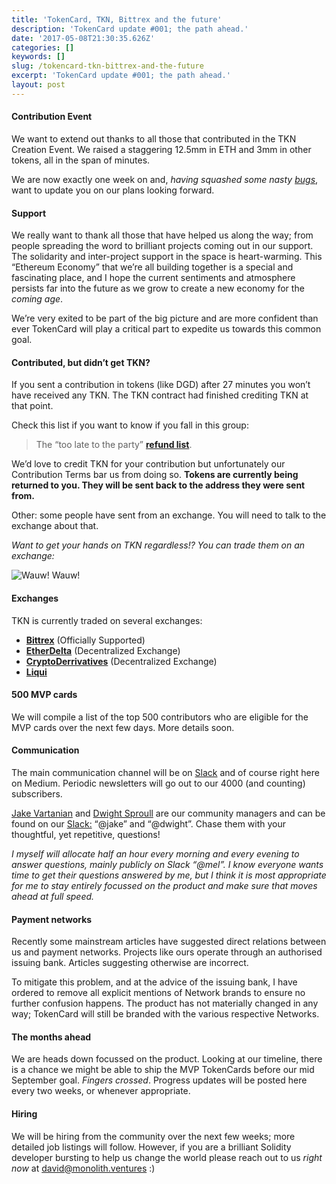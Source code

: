 ```yaml
---
title: 'TokenCard, TKN, Bittrex and the future'
description: 'TokenCard update #001; the path ahead.'
date: '2017-05-08T21:30:35.626Z'
categories: []
keywords: []
slug: /tokencard-tkn-bittrex-and-the-future
excerpt: 'TokenCard update #001; the path ahead.'
layout: post
---
```


#### Contribution Event

We want to extend out thanks to all those that contributed in the TKN Creation Event. We raised a staggering 12.5mm in ETH and 3mm in other tokens, all in the span of minutes.

We are now exactly one week on and, _having squashed some nasty_ [_bugs_](http://vessenes.com/tokencard-tech-roundup-and-erc20-crediting/), want to update you on our plans looking forward.

#### Support

We really want to thank all those that have helped us along the way; from people spreading the word to brilliant projects coming out in our support. The solidarity and inter-project support in the space is heart-warming. This “Ethereum Economy” that we’re all building together is a special and fascinating place, and I hope the current sentiments and atmosphere persists far into the future as we grow to create a new economy for the _coming age_.

We’re very exited to be part of the big picture and are more confident than ever TokenCard will play a critical part to expedite us towards this common goal.

#### Contributed, but didn’t get TKN?

If you sent a contribution in tokens (like DGD) after 27 minutes you won’t have received any TKN. The TKN contract had finished crediting TKN at that point.

Check this list if you want to know if you fall in this group:

> The “too late to the party”  [**refund list**](https://gist.github.com/vessenes/8d784cc28f738d98d707cb3a58ff7a1f).

We’d love to credit TKN for your contribution but unfortunately our Contribution Terms bar us from doing so. **Tokens are currently being returned to you. They will be sent back to the address they were sent from.**

Other: some people have sent from an exchange. You will need to talk to the exchange about that.

_Want to get your hands on TKN regardless!? You can trade them on an exchange:_

![Wauw!](images/1__9NexioDoWykByyi__uz6khA.png)
Wauw!

#### Exchanges

TKN is currently traded on several exchanges:

*   [**Bittrex**](https://bittrex.com/Market/Index?MarketName=BTC-TKN)  (Officially Supported)
*   [**EtherDelta**](https://etherdelta.github.io/#TKN-ETH)  (Decentralized Exchange)
*   [**CryptoDerrivatives**](https://cryptoderivatives.market/token/TKN)  (Decentralized Exchange)
*   [**Liqui**](https://liqui.io/#/exchange/TKN_ETH)

#### 500 MVP cards

We will compile a list of the top 500 contributors who are eligible for the MVP cards over the next few days. More details soon.

#### Communication

The main communication channel will be on [Slack](https://tokencard-team.herokuapp.com/) and of course right here on Medium. Periodic newsletters will go out to our 4000 (and counting) subscribers.

[Jake Vartanian](https://twitter.com/jakevartanian) and [Dwight Sproull](https://twitter.com/dwightsproull) are our community managers and can be found on our [Slack:](https://tokencard-team.herokuapp.com/) “@jake” and “@dwight”. Chase them with your thoughtful, yet repetitive, questions!

_I myself will allocate half an hour every morning and every evening to answer questions, mainly publicly on Slack “@mel”. I know everyone wants time to get their questions answered by me, but I think it is most appropriate for me to stay entirely focussed on the product and make sure that moves ahead at full speed._

#### Payment networks

Recently some mainstream articles have suggested direct relations between us and payment networks. Projects like ours operate through an authorised issuing bank. Articles suggesting otherwise are incorrect.

To mitigate this problem, and at the advice of the issuing bank, I have ordered to remove all explicit mentions of Network brands to ensure no further confusion happens. The product has not materially changed in any way; TokenCard will still be branded with the various respective Networks.

#### **The months ahead**

We are heads down focussed on the product. Looking at our timeline, there is a chance we might be able to ship the MVP TokenCards before our mid September goal. _Fingers crossed_. Progress updates will be posted here every two weeks, or whenever appropriate.

#### Hiring

We will be hiring from the community over the next few weeks; more detailed job listings will follow. However, if you are a brilliant Solidity developer bursting to help us change the world please reach out to us _right now_ at david@monolith.ventures :)